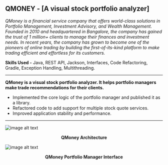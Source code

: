 ## QMONEY - [A visual stock portfolio analyzer]

*QMoney is a financial service company that offers world-class solutions in Portfolio Management, Investment Advisory, and Wealth Management. Founded in 2010 and headquartered in Bangalore, the company has gained the trust of 1 million+ clients to manage their finances and investment needs. In recent years, the company has grown to become one of the pioneers of online trading by building the first-of-its-kind platform to make trading efficient and effortless for its customers.*

**Skills Used -** Java, REST API, Jackson, Interfaces, Code Refactoring, Gradle, Exception Handling, Multithreading.

---
**QMoney is a visual stock portfolio analyzer. It helps portfolio managers make trade recommendations for their clients.**
-   Implemented the core logic of the portfolio manager and published it as a library.    
-   Refactored code to add support for multiple stock quote services.    
-   Improved application stability and performance.    
---
![image alt text](https://storage.googleapis.com/crio-content-container-assets/ME_ME_QMONEY_MODULE_PROJECT_REPORT_image_0.png)

<p align="center"> <b>QMoney Architecture</b> </p>

![image alt text](https://storage.googleapis.com/crio-content-container-assets/ME_ME_QMONEY_MODULE_PROJECT_REPORT_image_1.png)
<p align="center"> <b>QMoney Portfolio Manager Interface</b> </p>
